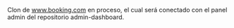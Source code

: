 Clon de www.booking.com en proceso, el cual será conectado con el panel admin del repositorio admin-dashboard.